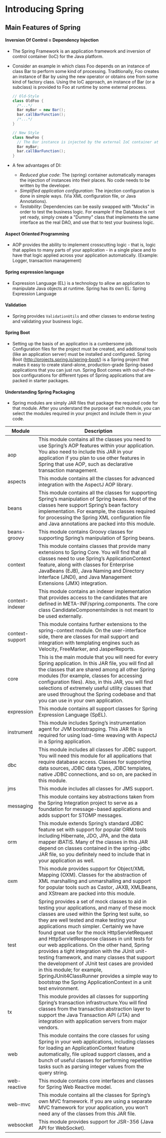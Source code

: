 # Introducing Spring
## Main Features of Spring
#### Inversion Of Control = Dependency Injection
- The Spring Framework is an application framework and inversion of control container (IoC) for the Java platform.
- Consider an example in which class Foo depends on an instance of class Bar to perform some kind of processing. Traditionally, Foo creates an instance of Bar by using the new operator or obtains one from some kind of factory class. Using the IoC approach, an instance of Bar (or a subclass) is provided to Foo at runtime by some external process.

  ```java
  // Old-Style
  class OldFoo {
    /*...*/
    Bar myBar = new Bar();
    bar.callBarFunction();
    /*...*/
  }

  // New Style
  class NewFoo {
    // The Bar instance is injected by the external IoC container at runtime!
    Bar myBar;
    bar.callBarFunction();
  }
  ```

- A few advantages of DI:
  - *Reduced glue code*: The (spring) container automatically manages the injection of instances into their places. No code needs to be written by the developer.
  - *Simplified application configuration*: The injection configuration is done in simple ways. (Via XML configuration file, or Java Annotations).
  - *Testability*: Dependencies can be easily swapped with "Mocks" in order to test the business logic. For example if the Database is not yet ready, simply create a "Dummy" class that implements the same interface as the real DAO, and use that to test your business logic.

#### Aspect Oriented Programming
- AOP provides the ability to implement crosscutting logic - that is, logic that applies to many parts of your application - in a single place and to have that logic applied across your application automatically. (Example: Logger, transaction
management)

#### Spring expression language
- Expression Language (EL) is a technology to allow an application to manipulate Java objects at runtime. Spring has its own EL: Spring Expression Language

#### Validation
- Spring provides `ValidationUtils` and other classes to endorse testing and validating your business logic.

#### Spring Boot
- Setting up the basis of an application is a cumbersome job. Configuration files for the project must be created, and additional tools (like an application server) must be installed and configured. Spring Boot (http://projects.spring.io/spring-boot/) is a Spring project that makes it easy to create stand-alone, production-grade Spring-based applications that you can just run. Spring Boot comes with out-of-the-box configurations for different types of Spring applications that are packed in starter packages.

#### Understanding Spring Packaging
- Spring modules are simply JAR files that package the required code for that module. After you understand
the purpose of each module, you can select the modules required in your project and include them in
your code.

**Module**  |  **Description**
--|--
aop  |  This module contains all the classes you need to use Spring’s AOP features within your application. You also need to include this JAR in your application if you plan to use other features in Spring that use AOP, such as declarative transaction management.
aspects  |  This module contains all the classes for advanced integration with the AspectJ AOP library.
beans  |  This module contains all the classes for supporting Spring’s manipulation of Spring beans. Most of the classes here support Spring’s bean factory implementation. For example, the classes required for processing the Spring XML configuration file and Java annotations are packed into this module.
beans-groovy  |  This module contains Groovy classes for supporting Spring’s manipulation of Spring beans.
context  |  This module contains classes that provide many extensions to Spring Core. You will find that all classes need to use Spring’s ApplicationContext feature, along with classes for Enterprise JavaBeans (EJB), Java Naming and Directory Interface (JNDI), and Java Management Extensions (JMX) integration.
context-indexer  |  This module contains an indexer implementation that provides access to the candidates that are defined in META-INF/spring.components. The core class CandidateComponentsIndex is not meant to be used externally.
context-support  |  This module contains further extensions to the spring-context module. On the user-interface side, there are classes for mail support and integration with templating engines such as Velocity, FreeMarker, and JasperReports.
core  |  This is the main module that you will need for every Spring application. In this JAR file, you will find all the classes that are shared among all other Spring modules (for example, classes for accessing configuration files). Also, in this JAR, you will find selections of extremely useful utility classes that are used throughout the Spring codebase and that you can use in your own application.
expression  |  This module contains all support classes for Spring Expression Language (SpEL).
instrument  |  This module includes Spring’s instrumentation agent for JVM bootstrapping. This JAR file is required for using load-time weaving with AspectJ in a Spring application.
dbc  |  This module includes all classes for JDBC support. You will need this module for all applications that require database access. Classes for supporting data sources, JDBC data types, JDBC templates, native JDBC connections, and so on, are packed in this module.
jms  |  This module includes all classes for JMS support.
messaging  |  This module contains key abstractions taken from the Spring Integration project to serve as a foundation for message-based applications and adds support for STOMP messages.
orm  |  This module extends Spring’s standard JDBC feature set with support for popular ORM tools including Hibernate, JDO, JPA, and the data mapper iBATIS. Many of the classes in this JAR depend on classes contained in the spring-jdbc JAR file, so you definitely need to include that in your application as well.
oxm  |  This module provides support for Object/XML Mapping (OXM). Classes for the abstraction of XML marshalling and unmarshalling and support for popular tools such as Castor, JAXB, XMLBeans, and XStream are packed into this module.
test  |  Spring provides a set of mock classes to aid in testing your applications, and many of these mock classes are used within the Spring test suite, so they are well tested and make testing your applications much simpler. Certainly we have found great use for the mock HttpServletRequest and HttpServletResponse classes in unit tests for our web applications. On the other hand, Spring provides a tight integration with the JUnit unit-testing framework, and many classes that support the development of JUnit test cases are provided in this module; for example, SpringJUnit4ClassRunner provides a simple way to bootstrap the Spring ApplicationContext in a unit test environment.
tx  |  This module provides all classes for supporting Spring’s transaction infrastructure.You will find classes from the transaction abstraction layer to support the Java Transaction API (JTA) and integration with application servers from major vendors.
web  |  This module contains the core classes for using Spring in your web applications, including classes for loading an ApplicationContext feature automatically, file upload support classes, and a bunch of useful classes for performing repetitive tasks such as parsing integer values from the query string.
web-reactive  |  This module contains core interfaces and classes for Spring Web Reactive model.
web-mvc  |  This module contains all the classes for Spring’s own MVC framework. If you are using a separate MVC framework for your application, you won’t need any of the classes from this JAR file.
websocket  |  This module provides support for JSR-356 (Java API for WebSocket).
